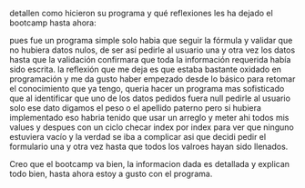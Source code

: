 detallen como hicieron su programa y qué reflexiones les ha dejado el bootcamp hasta ahora:

pues fue un programa simple solo habia que seguir la fórmula y validar que no hubiera datos nulos, de ser así pedirle al usuario una y otra vez los datos hasta que la validación confirmara que toda la información requerida había sido escrita.
la reflexión que me deja es que estaba bastante oxidado en programación y me da gusto haber empezado desde lo básico para retomar el conocimiento que ya tengo, queria hacer un programa mas sofisticado que al identificar que uno de los datos pedidos
fuera null pedirle al usuario solo ese dato digamos el peso o el apellido paterno pero si hubiera implementado eso habria tenido que usar un arreglo y meter ahi todos mis values y despues con un ciclo checar index por index para ver que ninguno
estuviera vacío y la verdad se iba a complicar asi que decidi pedir el formulario una y otra vez hasta que todos los valroes hayan sido llenados.

Creo que el bootcamp va bien, la informacion dada es detallada y explican todo bien, hasta ahora estoy a gusto con el programa.
